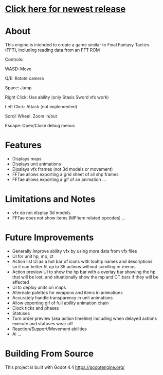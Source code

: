 # [Click here for newest release](https://github.com/mrgudenheim/FFT-like-engine/releases)

# About
This engine is intended to create a game similar to Final Fantasy Tactics (FFT), including reading data from an FFT ROM


Controls:

WASD: Move

Q/E: Rotate camera

Space: Jump

Right Click: Use ability (only Stasis Sword vfx work)

Left Click: Attack (not implemented)

Scroll Wheel: Zoom in/out

Escape: Open/Close debug menus


# Features
- Displays maps
- Displays unit animations
- Dipslays vfx frames (not 3d models or movement)
- FFTae allows exporting a grid sheet of all shp frames
- FFTae allows exporting a gif of an animation
...


# Limitations and Notes
- vfx do not display 3d models
- FFTae does not show items (MFItem related opcodes)
...


# Future Improvements
- Generally improve ability vfx by using more data from vfx files
- UI for unit hp, mp, ct
- Action list UI as a hot bar of icons with tooltip names and descriptions so it can better fit up to 35 actions without scrolling or menus
- Action preview UI to show the hp bar with a overlay bar showing the hp that will be lost, and situationally show the mp and CT bars if they will be affected
- UI to deploy units on maps
- Alternate palettes for weapons and items in animations
- Accurately handle transparency in unit animations
- Allow exporting gif of full ability animation chain
- Clock ticks and phases
- Statuses
- Turn order preview (aka action timeline) including when delayed actions execute and statuses wear off
- Reaction/Support/Movement abilities
- AI
...

# Building From Source
This project is built with Godot 4.4
https://godotengine.org/

